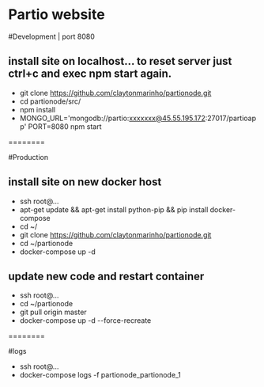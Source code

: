 Partio website
========

#Development | port 8080
## install site on localhost... to reset server just ctrl+c and exec npm start again.

- git clone https://github.com/claytonmarinho/partionode.git
- cd partionode/src/ 
- npm install
- MONGO_URL='mongodb://partio:xxxxxxx@45.55.195.172:27017/partioapp' PORT=8080 npm start 

========

#Production
## install site on new docker host

- ssh root@...
- apt-get update && apt-get install python-pip && pip install docker-compose
- cd ~/
- git clone https://github.com/claytonmarinho/partionode.git
- cd ~/partionode
- docker-compose up -d

## update new code and restart container

- ssh root@...
- cd ~/partionode
- git pull origin master
- docker-compose up -d --force-recreate

========

#logs
- ssh root@...
- docker-compose logs -f partionode_partionode_1
